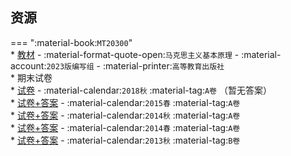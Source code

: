 ## 资源  
=== ":material-book:`MT20300`"  
    * [教材](https://api.mir6.com/api/lanzou?url=https://cqu-openlib.lanzout.com/i2GlN244kd4d&down=true) - :material-format-quote-open:`马克思主义基本原理` - :material-account:`2023版编写组` - :material-printer:`高等教育出版社`  
    * 期末试卷  
        * [试卷](https://api.mir6.com/api/lanzou?url=https://cqu-openlib.lanzout.com/iXktN244kech&down=true) - :material-calendar:`2018秋` :material-tag:`A卷` （暂无答案）  
        * [试卷+答案](https://api.mir6.com/api/lanzou?url=https://cqu-openlib.lanzout.com/i1HzZ244ke8d&down=true) - :material-calendar:`2015春` :material-tag:`A卷`  
        * [试卷+答案](https://api.mir6.com/api/lanzou?url=https://cqu-openlib.lanzout.com/i7hV5244ke5a&down=true) - :material-calendar:`2014秋` :material-tag:`A卷`  
        * [试卷+答案](https://api.mir6.com/api/lanzou?url=https://cqu-openlib.lanzout.com/i1sLj244ke0f&down=true) - :material-calendar:`2014春` :material-tag:`A卷`  
        * [试卷+答案](https://api.mir6.com/api/lanzou?url=https://cqu-openlib.lanzout.com/iUpPr244kdva&down=true) - :material-calendar:`2013秋` :material-tag:`B卷`  